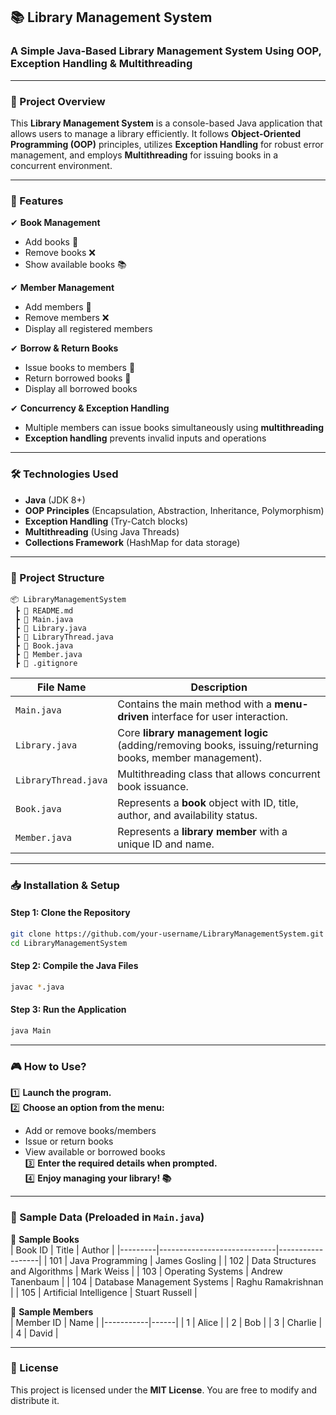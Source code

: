 ## **📚 Library Management System**
### A Simple Java-Based Library Management System Using OOP, Exception Handling & Multithreading  

---

### **📌 Project Overview**
This **Library Management System** is a console-based Java application that allows users to manage a library efficiently. It follows **Object-Oriented Programming (OOP)** principles, utilizes **Exception Handling** for robust error management, and employs **Multithreading** for issuing books in a concurrent environment.

---

### **🚀 Features**
✔ **Book Management**  
- Add books 📖  
- Remove books ❌  
- Show available books 📚  

✔ **Member Management**  
- Add members 👤  
- Remove members ❌  
- Display all registered members  

✔ **Borrow & Return Books**  
- Issue books to members 📗  
- Return borrowed books 🔄  
- Display all borrowed books  

✔ **Concurrency & Exception Handling**  
- Multiple members can issue books simultaneously using **multithreading**  
- **Exception handling** prevents invalid inputs and operations  

---

### **🛠 Technologies Used**
- **Java** (JDK 8+)  
- **OOP Principles** (Encapsulation, Abstraction, Inheritance, Polymorphism)  
- **Exception Handling** (Try-Catch blocks)  
- **Multithreading** (Using Java Threads)  
- **Collections Framework** (HashMap for data storage)  

---

### **📂 Project Structure**
```
📦 LibraryManagementSystem  
 ┣ 📜 README.md  
 ┣ 📜 Main.java  
 ┣ 📜 Library.java  
 ┣ 📜 LibraryThread.java  
 ┣ 📜 Book.java  
 ┣ 📜 Member.java  
 ┣ 📜 .gitignore  
```

| File Name         | Description |
|-------------------|-------------|
| `Main.java`      | Contains the main method with a **menu-driven** interface for user interaction. |
| `Library.java`   | Core **library management logic** (adding/removing books, issuing/returning books, member management). |
| `LibraryThread.java` | Multithreading class that allows concurrent book issuance. |
| `Book.java`      | Represents a **book** object with ID, title, author, and availability status. |
| `Member.java`    | Represents a **library member** with a unique ID and name. |

---

### **📥 Installation & Setup**
#### **Step 1: Clone the Repository**
```sh
git clone https://github.com/your-username/LibraryManagementSystem.git
cd LibraryManagementSystem
```

#### **Step 2: Compile the Java Files**
```sh
javac *.java
```

#### **Step 3: Run the Application**
```sh
java Main
```

---

### **🎮 How to Use?**
1️⃣ **Launch the program.**  
2️⃣ **Choose an option from the menu:**  
   - Add or remove books/members  
   - Issue or return books  
   - View available or borrowed books  
3️⃣ **Enter the required details when prompted.**  
4️⃣ **Enjoy managing your library! 📚**  

---

### **📝 Sample Data (Preloaded in `Main.java`)**
📖 **Sample Books**  
| Book ID | Title | Author |
|---------|-----------------------------|------------------|
| 101     | Java Programming | James Gosling |
| 102     | Data Structures and Algorithms | Mark Weiss |
| 103     | Operating Systems | Andrew Tanenbaum |
| 104     | Database Management Systems | Raghu Ramakrishnan |
| 105     | Artificial Intelligence | Stuart Russell |

👤 **Sample Members**  
| Member ID | Name |
|-----------|------|
| 1         | Alice |
| 2         | Bob |
| 3         | Charlie |
| 4         | David |

---

### **📜 License**
This project is licensed under the **MIT License**. You are free to modify and distribute it.  

